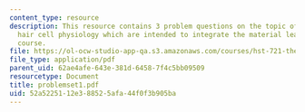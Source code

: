 ```yaml
---
content_type: resource
description: This resource contains 3 problem questions on the topic of anatomy and
  hair cell physiology which are intended to integrate the material learned in the
  course.
file: https://ol-ocw-studio-app-qa.s3.amazonaws.com/courses/hst-721-the-peripheral-auditory-system-fall-2005/52a5225112e388525afa44f0f3b905ba_problemset1.pdf
file_type: application/pdf
parent_uid: 62ae4afe-643e-381d-6458-7f4c5bb09509
resourcetype: Document
title: problemset1.pdf
uid: 52a52251-12e3-8852-5afa-44f0f3b905ba
---
```

